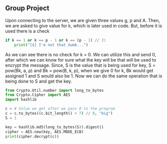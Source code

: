 ## Group Project

Upon connecting to the server, we are given three values g, p and A. Then, we are asked to give value for k, which is later used in code. But, before it is used there is a check

```python
if k == 1 or k == p - 1 or k == (p - 1) // 2:
	print("[$] I'm not that dumb...")
```

As we can see there is no check for k = 0. We can utilize this and send 0, after which we can know for sure what the key will be that will be used to encrypt the message. Since, S is the value that is being used for key, S = pow(Bk, a, p) and Bk = pow(B, k, p), when we give 0 for k, Bk would get assigned 1 and S would also be 1. Now we can do the same operation that is being done to S and get the key.

```python
from Crypto.Util.number import long_to_bytes
from Crypto.Cipher import AES
import hashlib

c = # Value we get after we pass 0 to the program
c = c.to_bytes((c.bit_length() + 7) // 8, "big")
S = 1

key = hashlib.md5(long_to_bytes(S)).digest()
cipher = AES.new(key, AES.MODE_ECB)
print(cipher.decrypt(c))
```
